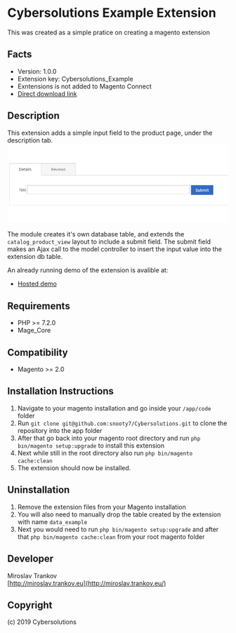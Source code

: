 Cybersolutions Example Extension
=====================
This was created as a simple pratice on creating a magento extension

Facts
-----
- Version: 1.0.0
- Extension key: Cybersolutions_Example
- Exntensions is not added to Magento Connect
- [Direct download link](https://github.com/snooty7/Cybersolutions/archive/v1.0.0.tar.gz)

Description
-----------
This extension adds a simple input field to the product page, under the description tab.
![Description Tab](https://github.com/snooty7/Cybersolutions/blob/master/2019-05-01.png)

The module creates it's own database table, and extends the `catalog_product_view` layout to include a submit field.
The submit field makes an Ajax call to the model controller to insert the input value into the extension db table.


An already running demo of the extension is avalible at:
- [Hosted demo](https://dellia.co/test-product.html)


Requirements
------------
- PHP >= 7.2.0
- Mage_Core

Compatibility
-------------
- Magento >= 2.0

Installation Instructions
-------------------------
1. Navigate to your magento installation and go inside your `/app/code` folder  
2. Run `git clone git@github.com:snooty7/Cybersolutions.git` to clone the repository into the app folder
3. After that go back into your magento root directory and run `php bin/magento setup:upgrade` to install this extension
4. Next while still in the root directory also run `php bin/magento cache:clean`
5. The extension should now be installed.


Uninstallation
--------------
1. Remove the extension files from your Magento installation
2. You will also need to manually drop the table created by the extension with name `data_example`
3. Next you would need to run `php bin/magento setup:upgrade` and after that `php bin/magento cache:clean` from your root magento folder

Developer
---------
Miroslav Trankov  
[http://miroslav.trankov.eu](http://miroslav.trankov.eu/)  



Copyright
---------
(c) 2019 Cybersolutions
